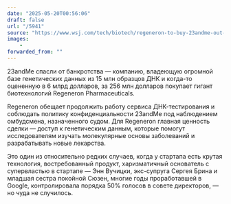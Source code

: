 ```yaml
---
date: "2025-05-20T00:56:06"
draft: false
url: "/5941"
source: "https://www.wsj.com/tech/biotech/regeneron-to-buy-23andme-out-of-bankruptcy-for-256-million-a1f27eff?st=pbrXBx&reflink=desktopwebshare_permalink"
images:
    -
forwarded_from: ""
---
```


23andMe спасли от банкротства — компанию, владеющую огромной базе генетических данных из 15 млн образцов ДНК и когда-то оцененную в 6 млрд долларов, за 256 млн долларов покупает гигант биотехнологий Regeneron Pharmaceuticals. 

Regeneron обещает продолжить работу сервиса ДНК-тестирования и соблюдать политику конфиденциальности 23andMe под наблюдением омбудсмена, назначенного судом. Для Regeneron главная ценность сделки — доступ к генетическим данным, которые помогут исследователям изучать молекулярные основы заболеваний и разрабатывать новые лекарства.

Это один из относительно редких случаев, когда у стартапа есть крутая технология, востребованный продукт, харизматичный основатель с супервластью в стартапе — Энн Вучицки, экс-супруга Сергея Брина и младшая сестра покойной Сюзен, многие годы проработавшей в Google, контролировала порядка 50% голосов в совете директоров, — но чуда не случилось.
